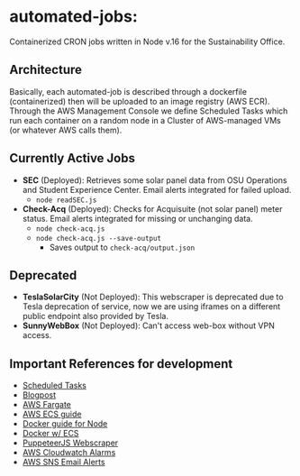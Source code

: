 # automated-jobs:
Containerized CRON jobs written in Node v.16 for the Sustainability Office.

## Architecture
Basically, each automated-job is described through a dockerfile (containerized) then will be uploaded to an image registry (AWS ECR).
Through the AWS Management Console we define Scheduled Tasks which run each container on a random node in a Cluster of AWS-managed VMs (or 
whatever AWS calls them).

## Currently Active Jobs
 - **SEC** (Deployed): Retrieves some solar panel data from OSU Operations and Student Experience Center. Email alerts integrated for failed upload.
   - `node readSEC.js`
 - **Check-Acq** (Deployed): Checks for Acquisuite (not solar panel) meter status. Email alerts integrated for missing or unchanging data.
    - `node check-acq.js`
    - `node check-acq.js --save-output`
        - Saves output to `check-acq/output.json`

 ## Deprecated
 - **TeslaSolarCity** (Not Deployed): This webscraper is deprecated due to Tesla deprecation of service, now we are using iframes on a different public endpoint also provided by Tesla.
 - **SunnyWebBox** (Not Deployed): Can't access web-box without VPN access.

## Important References for development
 - [Scheduled Tasks](https://docs.aws.amazon.com/AmazonECS/latest/developerguide/scheduled_tasks.html)
 - [Blogpost](https://aws.amazon.com/blogs/containers/deploy-applications-on-amazon-ecs-using-docker-compose/)
 - [AWS Fargate](https://aws.amazon.com/fargate/getting-started/)
 - [AWS ECS guide](https://docs.aws.amazon.com/AmazonECS/latest/developerguide/Welcome.html) 
 - [Docker guide for Node](https://docs.docker.com/language/nodejs/)
 - [Docker w/ ECS](https://docs.docker.com/cloud/ecs-integration/)
 - [PuppeteerJS Webscraper](https://pptr.dev/)
 - [AWS Cloudwatch Alarms](https://docs.aws.amazon.com/AmazonCloudWatch/latest/monitoring/AlarmThatSendsEmail.html)
 - [AWS SNS Email Alerts](https://docs.aws.amazon.com/sns/latest/dg/sns-email-notifications.html)
